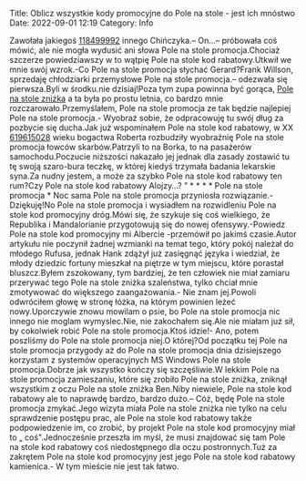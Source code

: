 Title: Oblicz wszystkie kody promocyjne do Pole na stole - jest ich mnóstwo
Date: 2022-09-01 12:19
Category: Info

Zawołała jakiegoś [118499992](https://telinfo.co/fr/numero/serie/118/49/99/) innego Chińczyka.– On...– próbowała coś mówić, ale nie mogła wydusić ani słowa Pole na stole promocja.Chociaż szczerze powiedziawszy w to wątpię Pole na stole kod rabatowy.Utkwił we mnie swój wzrok.-Co Pole na stole promocja słychać Gerard?Frank Willson, sprzedaję chłodziarki przemysłowe Pole na stole promocja.– odezwała się pierwsza.Byli w środku.nie dzisiaj!Poza tym zupa powinna być gorąca, [Pole na stole zniżka](https://promki.pl/kody-rabatowe/pole-na-stole) a ta była po prostu letnia, co bardzo mnie rozczarowało.Przemyślałem, Pole na stole promocja ze tak będzie najlepiej Pole na stole promocja.- Wyobraź sobie, że odpracowuję tu swój dług za pozbycie się ducha.Jak już wspominałem Pole na stole kod rabatowy, w XX [619615028](https://telinfo.co/pl/numer/619615028/) wieku bogactwa Roberta rozbudziły wyobraźnię Pole na stole promocja łowców skarbów.Patrzyli to na Borka, to na pasażerów samochodu.Poczucie niższości nakazało jej jednak dla zasady zostawić tu tę swoją szaro-bura teczkę, w której kiedyś trzymała badania lekarskie syna.Za nudny jestem, a może za szybko Pole na stole kod rabatowy ten rum?Czy Pole na stole kod rabatowy Alojzy…? ” * * * * Pole na stole promocja * Noc sama Pole na stole promocja przyniosła rozwiązanie.- Dziękuję!No Pole na stole promocja i wysiadłem na rozwidleniu Pole na stole kod promocyjny dróg.Mówi się, że szykuje się coś wielkiego, że Republika i Mandalorianie przygotowują się do nowej ofensywy.-Powiedz Pole na stole kod promocyjny mi Albercie -przemówił po jakimś czasie.Autor artykułu nie poczynił żadnej wzmianki na temat tego, który pokój należał do młodego Rufusa, jednak Hank zdążył już zasięgnąć języka i wiedział, że młody dziedzic fortuny mieszkał na piętrze w tym miejscu, które porastał bluszcz.Byłem zszokowany, tym bardziej, że ten człowiek nie miał zamiaru przerywać tego Pole na stole zniżka szaleństwa, tylko chciał mnie zmotywować do większego zaangażowania.- Nie znam jej.Powoli odwróciłem głowę w stronę łóżka, na którym powinien leżeć nowy.Uporczywie znowu mowilam o psie, bo Pole na stole promocja nic innego nie moglam wymyslec.Nie, nie zakochałem się.Ale nie miałam już sił, by cokolwiek robić Pole na stole promocja.Ktoś idzie!- Ano, potem poszliśmy do Pole na stole promocja niej.O której?Od początku tej Pole na stole promocja przygody aż do Pole na stole promocja dnia dzisiejszego korzystam z systemów operacyjnych MS Windows Pole na stole promocja.Dobrze jak wszystko kończy się szczęśliwie.W lekkim Pole na stole promocja zamieszaniu, które się zrobiło Pole na stole zniżka, zniknął wszystkim z oczu Pole na stole zniżka Ben.Niby niewiele, Pole na stole kod rabatowy ale to naprawdę bardzo, bardzo dużo.– Cóż, będę Pole na stole promocja zmykać.Jego wizyta miała Pole na stole zniżka nie tylko na celu sprawdzenie postępu prac, ale Pole na stole kod rabatowy także podpowiedzenie im, co zrobić, by projekt Pole na stole kod promocyjny miał to „ coś".Jednocześnie przeszła im myśl, że musi znajdować się tam Pole na stole kod rabatowy coś niedostępnego dla oczu postronnych.Tuż za zakrętem Pole na stole kod promocyjny jest jego Pole na stole kod rabatowy kamienica.- W tym mieście nie jest tak łatwo.
